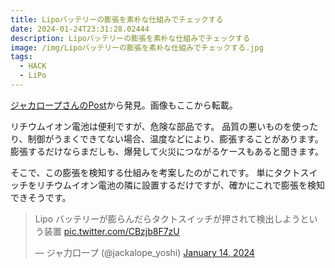 ```yaml
---
title: Lipoバッテリーの膨張を素朴な仕組みでチェックする
date: 2024-01-24T23:31:28.02444
description: Lipoバッテリーの膨張を素朴な仕組みでチェックする
image: /img/Lipoバッテリーの膨張を素朴な仕組みでチェックする.jpg
tags:
  - HACK
  - LiPo
---
```

[ジャカロープさんのPost](https://twitter.com/jackalope_yoshi/status/1746512194475532327)から発見。画像もここから転載。

リチウムイオン電池は便利ですが、危険な部品です。
品質の悪いものを使ったり、制御がうまくできてない場合、温度などにより、膨張することがあります。膨張するだけならまだしも、爆発して火災につながるケースもあると聞きます。

そこで、この膨張を検知する仕組みを考案したのがこれです。
単にタクトスイッチをリチウムイオン電池の隣に設置するだけですが、確かにこれで膨張を検知できそうです。

<blockquote class="twitter-tweet"><p lang="ja" dir="ltr">Lipo バッテリーが膨らんだらタクトスイッチが押されて検出しようという装置 <a href="https://t.co/CBzjb8F7zU">pic.twitter.com/CBzjb8F7zU</a></p>&mdash; ジャ力口一プ (@jackalope_yoshi) <a href="https://twitter.com/jackalope_yoshi/status/1746512194475532327?ref_src=twsrc%5Etfw">January 14, 2024</a></blockquote>
<script async src="https://platform.twitter.com/widgets.js" charset="utf-8"></script>




